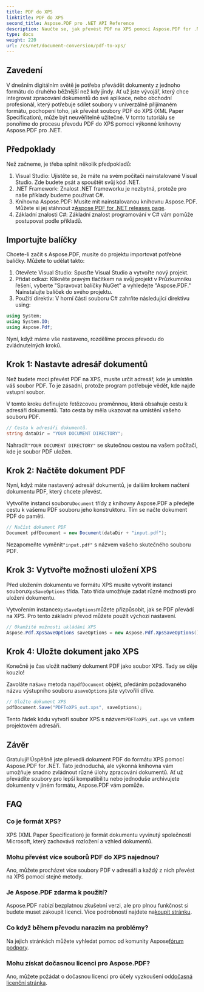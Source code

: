 ```yaml
---
title: PDF do XPS
linktitle: PDF do XPS
second_title: Aspose.PDF pro .NET API Reference
description: Naučte se, jak převést PDF na XPS pomocí Aspose.PDF for .NET pomocí tohoto podrobného průvodce. Ideální pro vývojáře a nadšence pro zpracování dokumentů.
type: docs
weight: 220
url: /cs/net/document-conversion/pdf-to-xps/
---
```

## Zavedení

V dnešním digitálním světě je potřeba převádět dokumenty z jednoho formátu do druhého běžnější než kdy jindy. Ať už jste vývojář, který chce integrovat zpracování dokumentů do své aplikace, nebo obchodní profesionál, který potřebuje sdílet soubory v univerzálně přijímaném formátu, pochopení toho, jak převést soubory PDF do XPS (XML Paper Specification), může být neuvěřitelně užitečné. V tomto tutoriálu se ponoříme do procesu převodu PDF do XPS pomocí výkonné knihovny Aspose.PDF pro .NET.

## Předpoklady

Než začneme, je třeba splnit několik předpokladů:

1. Visual Studio: Ujistěte se, že máte na svém počítači nainstalované Visual Studio. Zde budete psát a spouštět svůj kód .NET.
2. .NET Framework: Znalost .NET frameworku je nezbytná, protože pro naše příklady budeme používat C#.
3.  Knihovna Aspose.PDF: Musíte mít nainstalovanou knihovnu Aspose.PDF. Můžete si jej stáhnout z[Aspose PDF for .NET releases page](https://releases.aspose.com/pdf/net/).
4. Základní znalosti C#: Základní znalost programování v C# vám pomůže postupovat podle příkladů.

## Importujte balíčky

Chcete-li začít s Aspose.PDF, musíte do projektu importovat potřebné balíčky. Můžete to udělat takto:

1. Otevřete Visual Studio: Spusťte Visual Studio a vytvořte nový projekt.
2. Přidat odkaz: Klikněte pravým tlačítkem na svůj projekt v Průzkumníku řešení, vyberte "Spravovat balíčky NuGet" a vyhledejte "Aspose.PDF." Nainstalujte balíček do svého projektu.
3. Použití direktiv: V horní části souboru C# zahrňte následující direktivu using:

```csharp
using System;
using System.IO;
using Aspose.Pdf;
```

Nyní, když máme vše nastaveno, rozdělíme proces převodu do zvládnutelných kroků.

## Krok 1: Nastavte adresář dokumentů

Než budete moci převést PDF na XPS, musíte určit adresář, kde je umístěn váš soubor PDF. To je zásadní, protože program potřebuje vědět, kde najde vstupní soubor.

V tomto kroku definujete řetězcovou proměnnou, která obsahuje cestu k adresáři dokumentů. Tato cesta by měla ukazovat na umístění vašeho souboru PDF.

```csharp
// Cesta k adresáři dokumentů.
string dataDir = "YOUR DOCUMENT DIRECTORY";
```

 Nahradit`"YOUR DOCUMENT DIRECTORY"` se skutečnou cestou na vašem počítači, kde je soubor PDF uložen.

## Krok 2: Načtěte dokument PDF

Nyní, když máte nastavený adresář dokumentů, je dalším krokem načtení dokumentu PDF, který chcete převést.

 Vytvoříte instanci souboru`Document` třídy z knihovny Aspose.PDF a předejte cestu k vašemu PDF souboru jeho konstruktoru. Tím se načte dokument PDF do paměti.

```csharp
// Načíst dokument PDF
Document pdfDocument = new Document(dataDir + "input.pdf");
```

 Nezapomeňte vyměnit`"input.pdf"` s názvem vašeho skutečného souboru PDF.

## Krok 3: Vytvořte možnosti uložení XPS

 Před uložením dokumentu ve formátu XPS musíte vytvořit instanci souboru`XpsSaveOptions` třída. Tato třída umožňuje zadat různé možnosti pro uložení dokumentu.

 Vytvořením instance`XpsSaveOptions`můžete přizpůsobit, jak se PDF převádí na XPS. Pro tento základní převod můžete použít výchozí nastavení.

```csharp
// Okamžité možnosti ukládání XPS
Aspose.Pdf.XpsSaveOptions saveOptions = new Aspose.Pdf.XpsSaveOptions();
```

## Krok 4: Uložte dokument jako XPS

Konečně je čas uložit načtený dokument PDF jako soubor XPS. Tady se děje kouzlo!

 Zavoláte na`Save` metoda na`pdfDocument` objekt, předáním požadovaného názvu výstupního souboru a`saveOptions` jste vytvořili dříve.

```csharp
// Uložte dokument XPS
pdfDocument.Save("PDFToXPS_out.xps", saveOptions);
```

 Tento řádek kódu vytvoří soubor XPS s názvem`PDFToXPS_out.xps` ve vašem projektovém adresáři.

## Závěr

Gratuluji! Úspěšně jste převedli dokument PDF do formátu XPS pomocí Aspose.PDF for .NET. Tato jednoduchá, ale výkonná knihovna vám umožňuje snadno zvládnout různé úlohy zpracování dokumentů. Ať už převádíte soubory pro lepší kompatibilitu nebo jednoduše archivujete dokumenty v jiném formátu, Aspose.PDF vám pomůže.

## FAQ

### Co je formát XPS?
XPS (XML Paper Specification) je formát dokumentu vyvinutý společností Microsoft, který zachovává rozložení a vzhled dokumentů.

### Mohu převést více souborů PDF do XPS najednou?
Ano, můžete procházet více soubory PDF v adresáři a každý z nich převést na XPS pomocí stejné metody.

### Je Aspose.PDF zdarma k použití?
 Aspose.PDF nabízí bezplatnou zkušební verzi, ale pro plnou funkčnost si budete muset zakoupit licenci. Více podrobností najdete na[koupit stránku](https://purchase.aspose.com/buy).

### Co když během převodu narazím na problémy?
 Na jejich stránkách můžete vyhledat pomoc od komunity Aspose[fórum podpory](https://forum.aspose.com/c/pdf/10).

### Mohu získat dočasnou licenci pro Aspose.PDF?
 Ano, můžete požádat o dočasnou licenci pro účely vyzkoušení od[dočasná licenční stránka](https://purchase.aspose.com/temporary-license/).